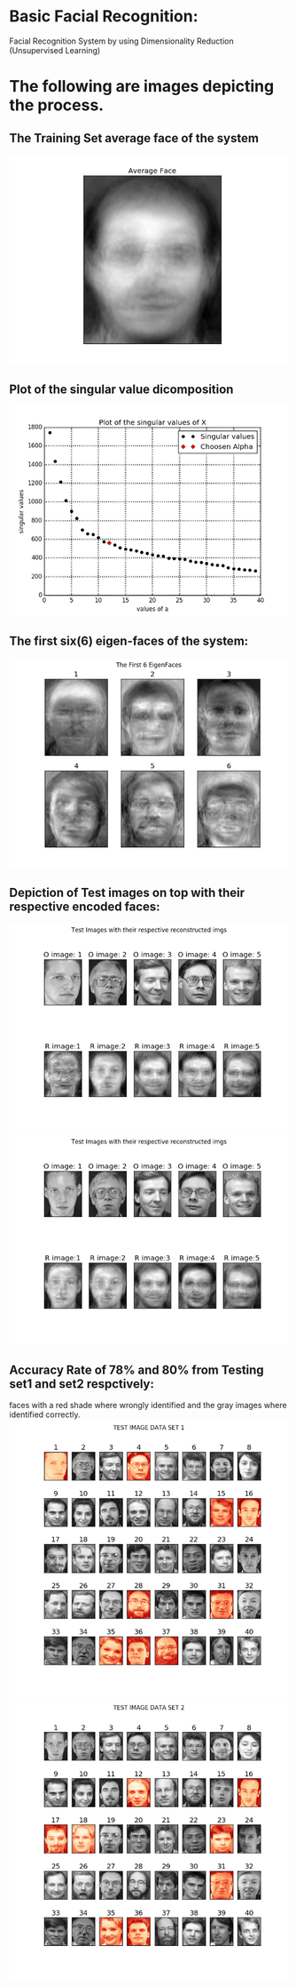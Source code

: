 # Basic Facial Recognition:
Facial Recognition System by using Dimensionality Reduction (Unsupervised Learning)


# The following are images depicting the process.


## The Training Set average face of the system
![Alt text](https://github.com/BhekimpiloNdhlela/BasicFacialRecognition/blob/master/results/ave_face.png)

## Plot of the singular value dicomposition
![Alt text](https://github.com/BhekimpiloNdhlela/BasicFacialRecognition/blob/master/results/singular_vals.png)
 
## The first six(6) eigen-faces of the system:
![Alt text](https://github.com/BhekimpiloNdhlela/BasicFacialRecognition/blob/master/results/6eigenfaces.png)

## Depiction of Test images on top with their respective encoded faces:
![Alt text](https://github.com/BhekimpiloNdhlela/BasicFacialRecognition/blob/master/results/test_encoded1.png)
![Alt text](https://github.com/BhekimpiloNdhlela/BasicFacialRecognition/blob/master/results/test_encoded2.png)
 
## Accuracy Rate of 78% and 80% from Testing set1 and set2 respctively:
faces with a red shade where wrongly identified and the gray images where identified correctly.
![Alt text](https://github.com/BhekimpiloNdhlela/BasicFacialRecognition/blob/master/results/results_set1.png)
![Alt text](https://github.com/BhekimpiloNdhlela/BasicFacialRecognition/blob/master/results/results_set2.png)
